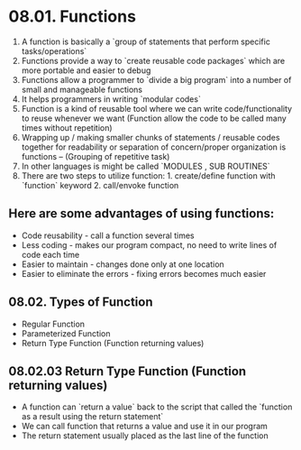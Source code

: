 # 08.01. Functions

1.  A function is basically a \`group of statements that perform specific tasks/operations\`
2.  Functions provide a way to \`create reusable code packages\` which are more portable and easier to debug
3.  Functions allow a programmer to \`divide a big program\` into a number of small and manageable functions
4.  It helps programmers in writing \`modular codes\`
5.  Function is a kind of reusable tool where we can write code/functionality to reuse whenever we want (Function allow the code to be called many times without repetition)
6.  Wrapping up / making smaller chunks of statements / reusable codes together for readability or separation of concern/proper organization is functions – (Grouping of repetitive task)
7.  In other languages is might be called \`MODULES , SUB ROUTINES\`
8.  There are two steps to utilize function: 1. create/define function with \`function\` keyword 2. call/envoke function

## Here are some advantages of using functions:

- Code reusability - call a function several times
- Less coding - makes our program compact, no need to write lines of code each time
- Easier to maintain - changes done only at one location
- Easier to eliminate the errors - fixing errors becomes much easier

## 08.02. Types of Function

- Regular Function
- Parameterized Function
- Return Type Function (Function returning values)

## 08.02.03 Return Type Function (Function returning values)

- A function can \`return a value\` back to the script that called the \`function as a result using the return statement\`
- We can call function that returns a value and use it in our program
- The return statement usually placed as the last line of the function
